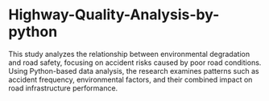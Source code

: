 # Highway-Quality-Analysis-by-python
This study analyzes the relationship between environmental degradation and road safety, focusing on accident risks caused by poor road conditions. Using Python-based data analysis, the research examines patterns such as accident frequency, environmental factors, and their combined impact on road infrastructure performance.

